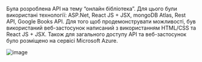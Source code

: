 Була розроблена API на тему “онлайн бібліотека”. Для цього були використані технології: ASP.Net, React JS + JSX, mongoDB Atlas, Rest API, Google Books API. Для того щоб продемонструвати можливості, був використаний веб-застосунок написаний з використанням HTML/CSS та React JS + JSX. Також для загального доступу API та веб-застосунок було розміщено на сервісі Microsoft Azure.

![image](https://github.com/elexsa/LibraryT/assets/123254882/d15d1e7b-c624-4a29-bc5b-da742f7aa689)
